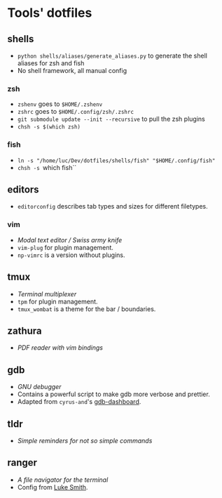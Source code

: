 # Tools' dotfiles

## shells
- `python shells/aliases/generate_aliases.py` to generate the shell aliases for zsh and fish
- No shell framework, all manual config

### zsh
- `zshenv` goes to `$HOME/.zshenv`
- `zshrc` goes to `$HOME/.config/zsh/.zshrc`
- `git submodule update --init --recursive` to pull the zsh plugins
- `chsh -s $(which zsh)`

### fish
- `ln -s "/home/luc/Dev/dotfiles/shells/fish" "$HOME/.config/fish"`
- `chsh -s `which fish``

## editors
- `editorconfig` describes tab types and sizes for different filetypes.

### vim
- _Modal text editor / Swiss army knife_
- `vim-plug` for plugin management.
- `np-vimrc` is a version without plugins.

## tmux
- _Terminal multiplexer_
- `tpm` for plugin management.
- `tmux_wombat` is a theme for the bar / boundaries.

## zathura
- _PDF reader with vim bindings_

## gdb
- _GNU debugger_
- Contains a powerful script to make gdb more verbose and prettier.
- Adapted from `cyrus-and`'s [gdb-dashboard](https://github.com/cyrus-and/gdb-dashboard).

## tldr
- _Simple reminders for not so simple commands_

## ranger
- _A file navigator for the terminal_
- Config from [Luke Smith](https://github.com/LukeSmithxyz/voidrice).
